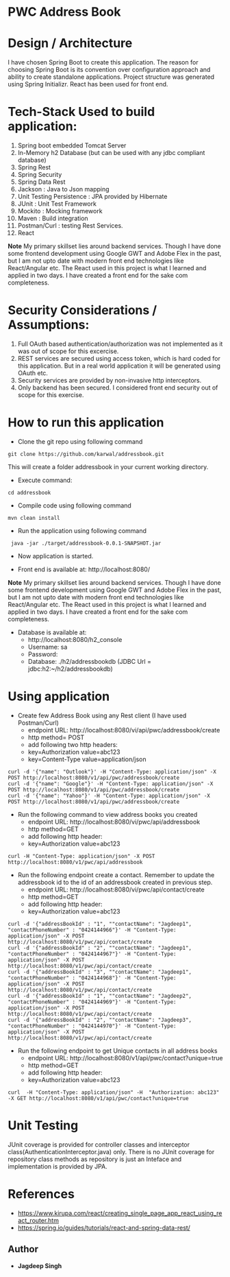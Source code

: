 # PWC Address Book

# Design / Architecture
I have chosen Spring Boot to create this application. The reason for choosing Spring Boot is its convention over configuration approach and ability to create standalone applications. 
Project structure was generated using Spring Initializr. React has been used for front end.

# Tech-Stack Used to build application:

1. Spring boot embedded Tomcat Server
2. In-Memory h2 Database (but can be used with any jdbc compliant database)
3. Spring Rest
4. Spring Security
5. Spring Data Rest
6. Jackson : Java to Json mapping 
7. Unit Testing Persistence : JPA provided by Hibernate 
8. JUnit : Unit Test Framework 
9. Mockito : Mocking framework 
10. Maven : Build integration
11. Postman/Curl : testing Rest Services.
12. React

**Note** My primary skillset lies around backend services. Though I have done some frontend development using Google GWT and Adobe Flex in the past, but I am not upto date with modern front end technologies like React/Angular etc. The React used in this project is what I learned and applied in two days. I have created a front end for the sake com completeness.

# Security Considerations / Assumptions:
1. Full OAuth based authentication/authorization was not implemented as it was out of scope for this excercise.	
2. REST services are secured using access token, which is hard coded for this application. But in a real world application it will be generated using OAuth etc.
3. Security services are provided by non-invasive http interceptors.
4. Only backend has been secured. I considered front end security out of scope for this exercise.

# How to run this application
* Clone the git repo using following command

```git clone https://github.com/karwal/addressbook.git```

This will create a folder addressbook in your current working directory.
* Execute command:

``` cd addressbook ```
* Compile code using following command

``` mvn clean install ```
* Run the application using following command

``` java -jar ./target/addressbook-0.0.1-SNAPSHOT.jar```
* Now application is started.

* Front end is available at: http://localhost:8080/

**Note** My primary skillset lies around backend services. Though I have done some frontend development using Google GWT and Adobe Flex in the past, but I am not upto date with modern front end technologies like React/Angular etc. The React used in this project is what I learned and applied in two days. I have created a front end for the sake com completeness.

- Database is available at:
	- http://localhost:8080/h2_console
	- Username: sa
	- Password: <empty>
	- Database: ./h2/addressbookdb (JDBC Url = jdbc:h2:~/h2/addressbookdb)


# Using application
* Create few Address Book using any Rest client (I have used Postman/Curl)
	* endpoint URL: http://localhost:8080/vi/api/pwc/addressbook/create
	* http method= POST
	* add following two http headers:
	* key=Authorization value=abc123
	* key=Content-Type  value=application/json


```
curl -d '{"name": "Outlook"}' -H "Content-Type: application/json" -X POST http://localhost:8080/v1/api/pwc/addressbook/create
curl -d '{"name": "Google"}' -H "Content-Type: application/json" -X POST http://localhost:8080/v1/api/pwc/addressbook/create
curl -d '{"name": "Yahoo"}' -H "Content-Type: application/json" -X POST http://localhost:8080/v1/api/pwc/addressbook/create
```

* Run the following command to view address books you created
	* endpoint URL: http://localhost:8080/vi/pwc/api/addressbook
	* http method=GET
	* add following http header:
 	* key=Authorization value=abc123

```
curl -H "Content-Type: application/json" -X POST http://localhost:8080/v1/pwc/api/addressbook
```

* Run the following endpoint create a contact. Remember to update the addressbook id to the id of an addressbook created in previous step.
	* endpoint URL: http://localhost:8080/vi/pwc/api/contact/create
	* http method=GET
	* add following http header:
 	* key=Authorization value=abc123

```
curl -d '{"addressBookId" : "1", ""contactName": "Jagdeep1", "contactPhoneNumber" : "0424144966"}' -H "Content-Type: application/json" -X POST http://localhost:8080/v1/pwc/api/contact/create
curl -d '{"addressBookId" : "2", ""contactName": "Jagdeep1", "contactPhoneNumber" : "0424144967"}' -H "Content-Type: application/json" -X POST http://localhost:8080/v1/pwc/api/contact/create
curl -d '{"addressBookId" : "3", ""contactName": "Jagdeep1", "contactPhoneNumber" : "0424144968"}' -H "Content-Type: application/json" -X POST http://localhost:8080/v1/pwc/api/contact/create
curl -d '{"addressBookId" : "1", ""contactName": "Jagdeep2", "contactPhoneNumber" : "0424144969"}' -H "Content-Type: application/json" -X POST http://localhost:8080/v1/pwc/api/contact/create
curl -d '{"addressBookId" : "2", ""contactName": "Jagdeep3", "contactPhoneNumber" : "0424144970"}' -H "Content-Type: application/json" -X POST http://localhost:8080/v1/pwc/api/contact/create
```

* Run the following endpoint to get Unique contacts in all address books
	* endpoint URL: http://localhost:8080/v1/api/pwc/contact?unique=true
	* http method=GET
	* add following http header:
 	* key=Authorization value=abc123
	
```
curl  -H "Content-Type: application/json" -H  "Authorization: abc123"   -X GET http://localhost:8080/v1/api/pwc/contact?unique=true
```

# Unit Testing
JUnit coverage is provided for controller classes and interceptor class(AuthenticationInterceptor.java) only. 
There is no JUnit coverage for repository class methods as repository is just an Inteface and implementation is provided by JPA.

# References
* https://www.kirupa.com/react/creating_single_page_app_react_using_react_router.htm
* https://spring.io/guides/tutorials/react-and-spring-data-rest/


## Author
* **Jagdeep Singh**
